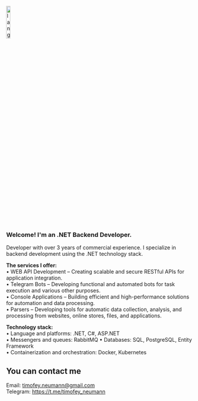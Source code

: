 <p align="left"><img width=15%" src="https://github.com/alansmathew/alansmathew/raw/master/lang.gif" alt="lang image here" /></p>

### Welcome! I'm an .NET Backend Developer.

Developer with over 3 years of commercial experience. I specialize in backend development using the .NET technology stack. <br>

<b>The services I offer:</b> <br>
• WEB API Development – Creating scalable and secure RESTful APIs for application integration. <br>
• Telegram Bots – Developing functional and automated bots for task execution and various other purposes. <br>
• Console Applications – Building efficient and high-performance solutions for automation and data processing. <br>
• Parsers – Developing tools for automatic data collection, analysis, and processing from websites, online stores, files, and applications. <br>

<b>Technology stack:</b> <br>
• Language and platforms: .NET, C#, ASP.NET <br>
• Messengers and queues: RabbitMQ
• Databases: SQL, PostgreSQL, Entity Framework <br>
• Containerization and orchestration: Docker, Kubernetes <br>

## You can contact me

Email: timofey.neumann@gmail.com <br>
Telegram: https://t.me/timofey_neumann <br>
